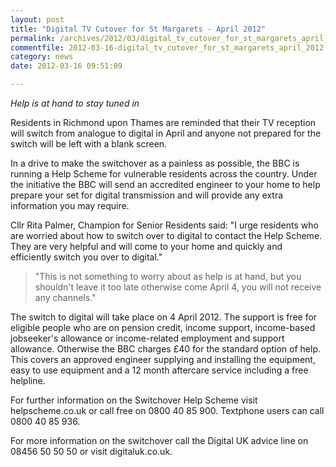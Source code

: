 ```yaml
---
layout: post
title: "Digital TV Cutover for St Margarets - April 2012"
permalink: /archives/2012/03/digital_tv_cutover_for_st_margarets_april_2012.html
commentfile: 2012-03-16-digital_tv_cutover_for_st_margarets_april_2012
category: news
date: 2012-03-16 09:51:09

---
```


*Help is at hand to stay tuned in*

Residents in Richmond upon Thames are reminded that their TV reception will switch from analogue to digital in April and anyone not prepared for the switch will be left with a blank screen.

In a drive to make the switchover as a painless as possible, the BBC is running a Help Scheme for vulnerable residents across the country. Under the initiative the BBC will send an accredited engineer to your home to help prepare your set for digital transmission and will provide any extra information you may require.

Cllr Rita Palmer, Champion for Senior Residents said: "I urge residents who are worried about how to switch over to digital to contact the Help Scheme. They are very helpful and will come to your home and quickly and efficiently switch you over to digital."

> "This is not something to worry about as help is at hand, but you shouldn't leave it too late otherwise come April 4, you will not receive any channels."

The switch to digital will take place on 4 April 2012. The support is free for eligible people who are on pension credit, income support, income-based jobseeker's allowance or income-related employment and support allowance. Otherwise the BBC charges £40 for the standard option of help. This covers an approved engineer supplying and installing the equipment, easy to use equipment and a 12 month aftercare service including a free helpline.

For further information on the Switchover Help Scheme visit helpscheme.co.uk or call free on 0800 40 85 900. Textphone users can call 0800 40 85 936.

For more information on the switchover call the Digital UK advice line on 08456 50 50 50 or visit digitaluk.co.uk.
